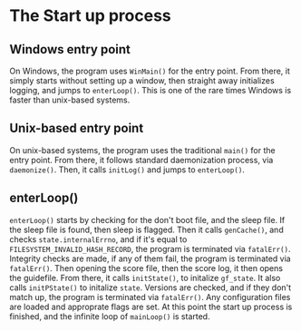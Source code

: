 # The Start up process

## Windows entry point

On Windows, the program uses `WinMain()` for the entry point.
From there, it simply starts without setting up a window, then straight away initializes logging, and jumps to `enterLoop()`.
This is one of the rare times Windows is faster than unix-based systems. 

## Unix-based entry point

On unix-based systems, the program uses the traditional `main()` for the entry point.
From there, it follows standard daemonization process, via `daemonize()`. Then, it calls `initLog()` and jumps to `enterLoop()`.

## enterLoop()

`enterLoop()` starts by checking for the don't boot file, and the sleep file.
If the sleep file is found, then sleep is flagged.
Then it calls `genCache()`, and checks `state.internalErrno`, and if it's equal to `FILESYSTEM_INVALID_HASH_RECORD`, the program is terminated via `fatalErr()`.
Integrity checks are made, if any of them fail, the program is terminated via `fatalErr()`. Then opening the score file, then the score log, it then opens the guidefile.
From there, it calls `initState()`, to initalize `gf_state`.
It also calls `initPState()` to initalize `state`.
Versions are checked, and if they don't match up, the program is terminated via `fatalErr()`.
Any configuration files are loaded and approprate flags are set.
At this point the start up process is finished, and the infinite loop of `mainLoop()` is started.
